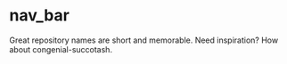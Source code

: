 # nav_bar
Great repository names are short and memorable. Need inspiration? How about congenial-succotash.
